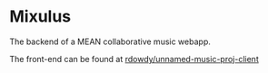 # Mixulus
The backend of a MEAN collaborative music webapp.

The front-end can be found at [rdowdy/unnamed-music-proj-client](https://github.com/rdowdy/unnamed-music-proj-client)
